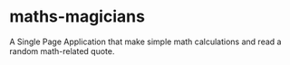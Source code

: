 # maths-magicians
A Single Page Application that make simple math calculations and read a random math-related quote.
